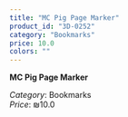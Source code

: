 ```yaml
---
title: "MC Pig Page Marker"
product_id: "3D-0252"
category: "Bookmarks"
price: 10.0
colors: ""
---
```


**MC Pig Page Marker**

*Category*: Bookmarks  
*Price*: ₪10.0

